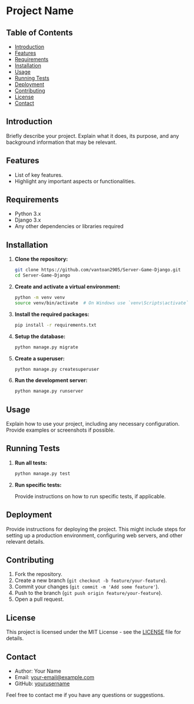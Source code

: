 # Project Name

## Table of Contents

- [Introduction](#introduction)
- [Features](#features)
- [Requirements](#requirements)
- [Installation](#installation)
- [Usage](#usage)
- [Running Tests](#running-tests)
- [Deployment](#deployment)
- [Contributing](#contributing)
- [License](#license)
- [Contact](#contact)

## Introduction

Briefly describe your project. Explain what it does, its purpose, and any background information that may be relevant.

## Features

- List of key features.
- Highlight any important aspects or functionalities.

## Requirements

- Python 3.x
- Django 3.x
- Any other dependencies or libraries required

## Installation

1. **Clone the repository:**

   ```bash
   git clone https://github.com/vantoan2905/Server-Game-Django.git
   cd Server-Game-Django
   ```

2. **Create and activate a virtual environment:**

   ```bash
   python -m venv venv
   source venv/bin/activate  # On Windows use `venv\Scripts\activate`
   ```

3. **Install the required packages:**

   ```bash
   pip install -r requirements.txt
   ```

4. **Setup the database:**

   ```bash
   python manage.py migrate
   ```

5. **Create a superuser:**

   ```bash
   python manage.py createsuperuser
   ```

6. **Run the development server:**

   ```bash
   python manage.py runserver
   ```

## Usage

Explain how to use your project, including any necessary configuration. Provide examples or screenshots if possible.

## Running Tests

1. **Run all tests:**

   ```bash
   python manage.py test
   ```

2. **Run specific tests:**

   Provide instructions on how to run specific tests, if applicable.

## Deployment

Provide instructions for deploying the project. This might include steps for setting up a production environment, configuring web servers, and other relevant details.

## Contributing

1. Fork the repository.
2. Create a new branch (`git checkout -b feature/your-feature`).
3. Commit your changes (`git commit -m 'Add some feature'`).
4. Push to the branch (`git push origin feature/your-feature`).
5. Open a pull request.

## License

This project is licensed under the MIT License - see the [LICENSE](LICENSE) file for details.

## Contact

- Author: Your Name
- Email: your-email@example.com
- GitHub: [yourusername](https://github.com/yourusername)

Feel free to contact me if you have any questions or suggestions.
